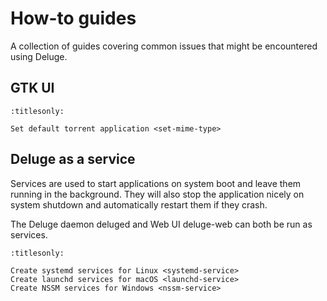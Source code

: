 # How-to guides

A collection of guides covering common issues that might be encountered using Deluge.

## GTK UI

```{toctree}
:titlesonly:

Set default torrent application <set-mime-type>
```

## Deluge as a service

Services are used to start applications on system boot and leave them running
in the background. They will also stop the application nicely on system
shutdown and automatically restart them if they crash.

The Deluge daemon deluged and Web UI deluge-web can both be run as services.

```{toctree}
:titlesonly:

Create systemd services for Linux <systemd-service>
Create launchd services for macOS <launchd-service>
Create NSSM services for Windows <nssm-service>
```

